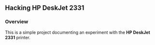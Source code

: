 ## Hacking HP DeskJet 2331

### Overview

This is a simple project documenting an experiment with the **HP DeskJet 2331** printer.



